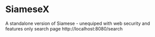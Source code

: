 # SiameseX
A standalone version of Siamese - unequiped with web security and features only search page http://localhost:8080/search
